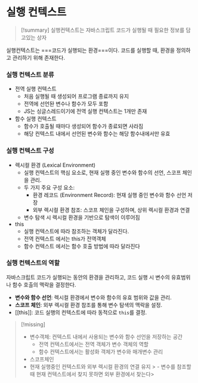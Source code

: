 # 실행 컨텍스트

> [!summary]
> 실행컨텍스트는 자바스크립트 코드가 실행될 때 필요한 정보를 담고있는 상자
>

실행컨텍스트는 ===코드가 실행되는 환경===이다. 코드를 실행할 때, 환경을 정의하고 관리하기 위해 존재한다. 

### 실행 컨텍스트 분류

- 전역 실행 컨텍스트
	- 처음 실행될 때 생성되어 프로그램 종료까지 유지
	- 전역에 선언돤 변수나 함수가 모두 포함
	- JS는 싱글스레드이기에 전역 실행 컨텍스트는 1개만 존재
- 함수 실행 컨텍스트
	- 함수가 호출될 때마다 생성되어 함수가 종료되면 사라짐
	- 해당 컨텍스트 내에서 선언된 변수와 함수는 해당 함수내에서만 유효

### 실행 컨텍스트 구성

- 렉시컬 환경 (Lexical Environment)
	- 실행 컨텍스트의 핵심 요소로, 현재 실행 중인 변수와 함수의 선언, 스코프 체인을 관리. 
	- 두 가지 주요 구성 요소: 
		- 환경 레코드 (Environment Record): 현재 실행 중인 변수와 함수 선언 저장
		- 외부 렉시컬 환경 참조: 스코프 체인을 구성하며, 상위 렉시컬 환경과 연결
	- 변수 탐색 시 렉시컬 환경을 기반으로 탐색이 이루어짐
- this
	- 실행 컨텍스트에 따라 참조하는 객체가 달라진다. 
	- 전역 컨텍스트 에서는 this가 전역객체
	- 함수 컨텍스트 에서는 함수 호출 방법에 따라 달라진다



### 실행 컨텍스트의 역할 

자바스크립트 코드가 실행되는 동안의 환경을 관리하고, 코드 실행 시 변수의 유효범위나 함수 호출의 맥락을 결정한다.

- **변수와 함수 선언**: 렉시컬 환경에서 변수와 함수의 유효 범위와 값을 관리. 
- **스코프 체인**: 외부 렉시컬 환경 참조를 통해 변수 탐색의 맥락을 설정. 
- [[this]]: 코드 실행의 컨텍스트에 따라 동적으로 `this`를 결정.



>[!missing]
>- 변수객체: 컨텍스트 내에서 사용되는 변수와 함수 선언을 저장하는 공간 
>	- 전역 컨텍스트에서는 전역 객체가 변수 객체의 역할
>	- 함수 컨텍스트에서는 활성화 객체가 변수와 매개변수 관리
  >- 스코프체인
  >	- 현재 실행중인 컨텍스트와 외부 렉시컬 환경의 연결 유지
	> 	- 변수를 참조할 때 현재 컨텍스트에서 찾지 못하면 외부 환경에서 찾는다>
